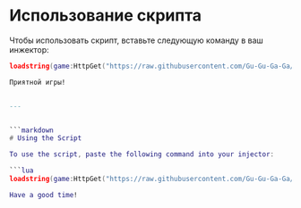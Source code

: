 # Использование скрипта

Чтобы использовать скрипт, вставьте следующую команду в ваш инжектор:

```lua
loadstring(game:HttpGet("https://raw.githubusercontent.com/Gu-Gu-Ga-Ga/sh-YBA/refs/heads/main/sh.txt"))()```

Приятной игры!


---


```markdown
# Using the Script

To use the script, paste the following command into your injector:

```lua
loadstring(game:HttpGet("https://raw.githubusercontent.com/Gu-Gu-Ga-Ga/sh-YBA/refs/heads/main/sh.txt"))()```

Have a good time!